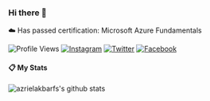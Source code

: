 ### Hi there 👋 <br>
☁️ Has passed certification: Microsoft Azure Fundamentals

![Profile Views](https://komarev.com/ghpvc/?username=azrielakbarfs)  [![Instagram](https://img.shields.io/badge/--linkedin?label=Instagram&logo=Instagram&style=social)](https://www.instagram.com/azrielakbarfs/)
[![Twitter](https://img.shields.io/badge/--linkedin?label=Twitter&logo=Twitter&style=social)](https://www.twitter.com/azrielakbarfs/)
[![Facebook](https://img.shields.io/badge/--linkedin?label=Facebook&logo=Facebook&style=social)](https://www.facebook.com/4zr1el/)

#### 📋 My Stats
<p align='center'>
  <a href="https://github.com/azrielakbarfs/">
  <img align="left" src="https://github-readme-stats.vercel.app/api/top-langs/?username=azrielakbarfs&donut-vertical" alt="azrielakbarfs's github stats"/>
  </a>


